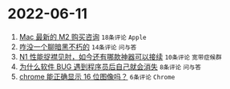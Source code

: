 # 2022-06-11

1. [Mac 最新的 M2 购买咨询](https://www.v2ex.com/t/858840) `18条评论` `Apple`
1. [咋没一个聊暗黑不朽的](https://www.v2ex.com/t/858844) `14条评论` `问与答`
1. [N1 性能捉襟见肘，如今还有哪款神器可以接续](https://www.v2ex.com/t/858843) `10条评论` `宽带症候群`
1. [为什么软件 BUG 遇到程序员后自己就会消失](https://www.v2ex.com/t/858849) `8条评论` `问与答`
1. [chrome 能正确显示 16 位图像吗？](https://www.v2ex.com/t/858860) `6条评论` `Chrome`

